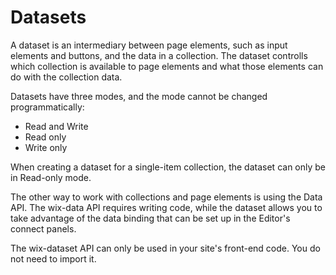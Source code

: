 # Datasets
A dataset is an intermediary between page elements, such as input elements and buttons, and the data in a collection. The dataset controlls which collection is available to page elements and what those elements can do with the collection data.

Datasets have three modes, and the mode cannot be changed programmatically:
- Read and Write
- Read only
- Write only

When creating a dataset for a single-item collection, the dataset can only be in Read-only mode.

The other way to work with collections and page elements is using the Data API. The wix-data API requires writing code, while the dataset allows you to take advantage of the data binding that can be set up in the Editor's connect panels.

The wix-dataset API can only be used in your site's front-end code. You do not need to import it.

